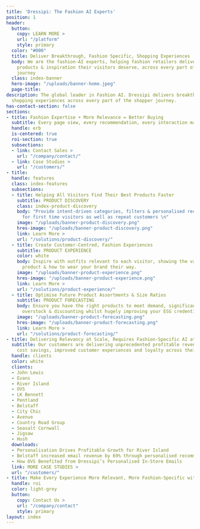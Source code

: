 ```yaml
---
title: 'Dressipi: The Fashion AI Experts'
position: 1
header:
  button:
    copy: LEARN MORE >
    url: "/platform"
    style: primary
  color: "#000"
  title: Deliver Breakthrough, Fashion Specific, Shopping Experiences
  body: We are the fashion-AI experts, helping fashion retailers deliver the relevant
    products & inspiration their visitors deserve, across every part of the shopper
    journey
  class: index-banner
  hero-image: "/uploads/banner-home.jpeg"
  page-title: 
description: The global leader in Fashion AI. Dressipi delivers breakthrough, fashion-specific
  shopping experiences across every part of the shopper journey.
has-contact-section: false
sections:
- title: Fashion Expertise + More Relevance = Better Buying
  subtitle: Every page view, every recommendation, every interaction made better
  handle: erb
  is-centered: true
  roi-section: true
  subsections:
  - link: Contact Sales >
    url: "/company/contact/"
  - link: Case Studies >
    url: "/customers/"
- title: 
  handle: features
  class: index-features
  subsections:
  - title: Helping All Visitors Find Their Best Products Faster
    subtitle: PRODUCT DISCOVERY
    class: index-product-discovery
    body: "Provide intent-driven categories, filters & personalised recommendations
      for first time visitors as well as repeat customers \n"
    image: "/uploads/banner-product-discovery.png"
    hres-image: "/uploads/banner-product-discovery.png"
    link: Learn More >
    url: "/solutions/product-discovery/"
  - title: Create Customer-Centred, Fashion Experiences
    subtitle: PRODUCT EXPERIENCE
    color: white
    body: Inspire with outfits relevant to each visitor, showing the value of every
      product & how to wear your brand their way.
    image: "/uploads/banner-product-experience.png"
    hres-image: "/uploads/banner-product-experience.png"
    link: Learn More >
    url: "/solutions/product-experience/"
  - title: Optimise Future Product Assortments & Size Ratios
    subtitle: PRODUCT FORECASTING
    body: Ensure you have the right products to meet demand, significantly reducing
      overstock & discounting whilst hugely improving your ESG credentials.
    image: "/uploads/banner-product-forecasting.png"
    hres-image: "/uploads/banner-product-forecasting.png"
    link: Learn More >
    url: "/solutions/product-forecasting/"
- title: Delivering Relevancy at Scale, Requires Fashion-Specific AI at Scale
  subtitle: Our customers are delivering unprecedented profitable revenue growth,
    cost savings, improved customer experiences and loyalty across their business.
  handle: clients
  color: white
  clients:
  - John Lewis
  - Evans
  - River Island
  - OVS
  - LK Bennett
  - Pentland
  - Belstaff
  - City Chic
  - Avenue
  - Country Road Group
  - Seasalt Cornwall
  - Jigsaw
  - Hush
  downloads:
  - Personalisation Drives Profitable Growth for River Island
  - Belstaff increased email revenue by 69% through personalised recommendations
  - How OVS Benefited from Dressipi’s Personalised In-Store Emails
  link: MORE CASE STUDIES >
  url: "/customers/"
- title: Make Every Experience More Relevant, More Fashion-Specific with Dressipi
  handle: roi
  color: light-grey
  button:
    copy: Contact Us >
    url: "/company/contact"
    style: primary
layout: index
---
```


